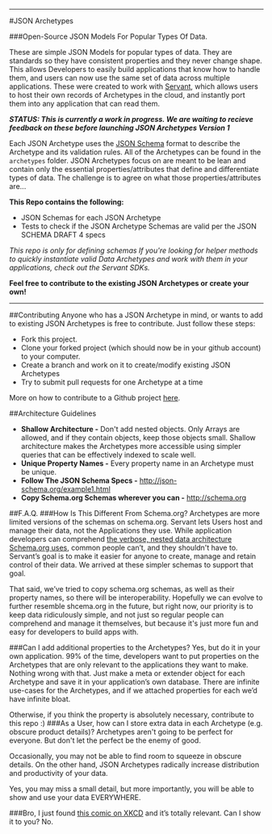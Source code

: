 ----------
#JSON Archetypes

###Open-Source JSON Models For Popular Types Of Data.

These are simple JSON Models for popular types of data.  They are standards so they have consistent properties and they never change shape.   This allows Developers to easily build applications that know how to handle them, and users can now use the same set of data across multiple applications.  These were created to work with [Servant](http://servant.co "http://servant.co"), which allows users to host their own records of Archetypes in the cloud, and instantly port them into any application that can read them.

***STATUS: This is currently a work in progress.  We are waiting to recieve feedback on these before launching JSON Archetypes Version 1***


Each JSON Archetype uses the [JSON Schema](http://json-schema.org "http://json-schema.org") format to describe the Archetype and its validation rules.  All of the Archetypes can be found in the `archetypes` folder.  JSON Archetypes focus on are meant to be lean and contain only the essential properties/attributes that define and differentiate types of data.  The challenge is to agree on what those properties/attributes are...

**This Repo contains the following:**

 - JSON Schemas for each JSON Archetype
 - Tests to check if the JSON Archetype Schemas are valid per the JSON SCHEMA DRAFT 4 specs

*This repo is only for defining schemas  If you're looking for helper methods to quickly instantiate valid Data Archetypes and work with them in your applications, check out the Servant SDKs.*
 
**Feel free to contribute to the existing JSON Archetypes or create your own!**

---
##Contributing
Anyone who has a JSON Archetype in mind, or wants to add to existing JSON Archetypes is free to contribute.  Just follow these steps:

 - Fork this project.
 - Clone your forked project (which should now be in your github account) to your computer.
 - Create a branch and work on it to create/modify existing JSON Archetypes
 - Try to submit pull requests for one Archetype at a time

More on how to contribute to a Github project [here](https://guides.github.com/activities/contributing-to-open-source/).

##Architecture Guidelines

 - **Shallow Architecture -**  Don't add nested objects.  Only Arrays are allowed, and if they contain objects, keep those objects small.  Shallow architecture makes the Archetypes more accessible using simpler queries that can be effectively indexed to scale well.
 - **Unique Property Names -** Every property name in an Archetype must be unique.
 - **Follow The JSON Schema Specs -** http://json-schema.org/example1.html 
 - **Copy Schema.org Schemas wherever you can -** http://schema.org 


##F.A.Q.
###How Is This Different From Schema.org?
Archetypes are more limited versions of the schemas on schema.org.  Servant lets Users host and manage their data, not the Applications they use.  While application developers can comprehend [the verbose, nested data architecture Schema.org uses](http://schema.org/docs/full.html "http://schema.org/docs/full.html"), common people can’t, and they shouldn't have to.  Servant’s goal is to make it easier for anyone to create, manage and retain control of their data.  We arrived at these simpler schemas to support that goal.  

That said, we’ve tried to copy schema.org schemas, as well as their property names, so there will be interoperability.  Hopefully we can evolve to further resemble shcema.org in the future, but right now, our priority is to keep data ridiculously simple, and not just so regular people can comprehend and manage it themselves, but because it's just more fun and easy for developers to build apps with.

###Can I add additional properties to the Archetypes?
Yes, but do it in your own application.  99% of the time, developers want to put properties on the Archetypes that are only relevant to the applications they want to make.  Nothing wrong with that.  Just make a meta or extender object for each Archetype and save it in your application’s own database.  There are infinite use-cases for the Archetypes, and if we attached properties for each we’d have infinite bloat. 

Otherwise, if you think the property is absolutely necessary, contribute to this repo :)
###As a User, how can I store extra data in each Archetype (e.g. obscure product details)?
Archetypes aren't going to be perfect for everyone.  But don't let the perfect be the enemy of good.  

Occasionally, you may not be able to find room to squeeze in obscure details.  On the other hand, JSON Archetypes radically increase distribution and productivity of your data.  

Yes, you may miss a small detail, but more importantly, you will be able to show and use your data EVERYWHERE.

###Bro, I just found [this comic on XKCD](http://xkcd.com/927/) and it’s totally relevant.  Can I show it to you?
No.


